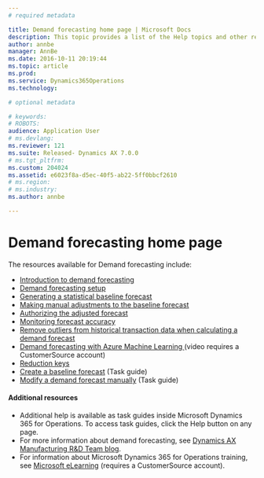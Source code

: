```yaml
---
# required metadata

title: Demand forecasting home page | Microsoft Docs
description: This topic provides a list of the Help topics and other resources that are available for Demand forecasting.
author: annbe
manager: AnnBe
ms.date: 2016-10-11 20:19:44
ms.topic: article
ms.prod: 
ms.service: Dynamics365Operations
ms.technology: 

# optional metadata

# keywords: 
# ROBOTS: 
audience: Application User
# ms.devlang: 
ms.reviewer: 121
ms.suite: Released- Dynamics AX 7.0.0
# ms.tgt_pltfrm: 
ms.custom: 204024
ms.assetid: e6023f8a-d5ec-40f5-ab22-5ff0bbcf2610
# ms.region: 
# ms.industry: 
ms.author: annbe

---
```


# Demand forecasting home page

The resources available for Demand forecasting include:

-   [Introduction to demand forecasting](http://ax.help.dynamics.com/en/wiki/introduction-to-dynamics-ax7-demand-forecasting/)
-   [Demand forecasting setup](http://ax.help.dynamics.com/en/wiki/demand-forecasting-setup/)
-   [Generating a statistical baseline forecast](http://ax.help.dynamics.com/en/wiki/generating-a-statistical-baseline-forecast/)
-   [Making manual adjustments to the baseline forecast](http://ax.help.dynamics.com/en/wiki/making-manual-adjustments-to-the-baseline-forecast/)
-   [Authorizing the adjusted forecast](http://ax.help.dynamics.com/en/wiki/authorizing-the-adjusted-forecast/)
-   [Monitoring forecast accuracy](http://ax.help.dynamics.com/en/wiki/monitoring-forecast-accuracy/)
-   [Remove outliers from historical transaction data when calculating a demand forecast](http://ax.help.dynamics.com/en/wiki/remove-outliers-from-historical-transaction-data-when-calculating-a-demand-forecast/)
-   [Demand forecasting with Azure Machine Learning ](https://mbs.microsoft.com/customersource/northamerica/AX/learning/presentations/DynamicsTechnicalConference16)(video requires a CustomerSource account)
-   [Reduction keys](http://ax.help.dynamics.com/en/wiki/reduction-keys/)
-   [Create a baseline forecast](http://ax.help.dynamics.com/en/wiki/develop-baseline-forecast/) (Task guide)
-   [Modify a demand forecast manually](http://ax.help.dynamics.com/en/wiki/modify-a-demand-forecast-manually/) (Task guide)

#### Additional resources

-   Additional help is available as task guides inside Microsoft Dynamics 365 for Operations. To access task guides, click the Help button on any page.
-   For more information about demand forecasting, see [Dynamics AX Manufacturing R&D Team blog](https://blogs.msdn.microsoft.com/axmfg/).
-   For information about Microsoft Dynamics 365 for Operations training, see [Microsoft eLearning](https://mbspartner.microsoft.com/AX/LearningPlans) (requires a CustomerSource account).



